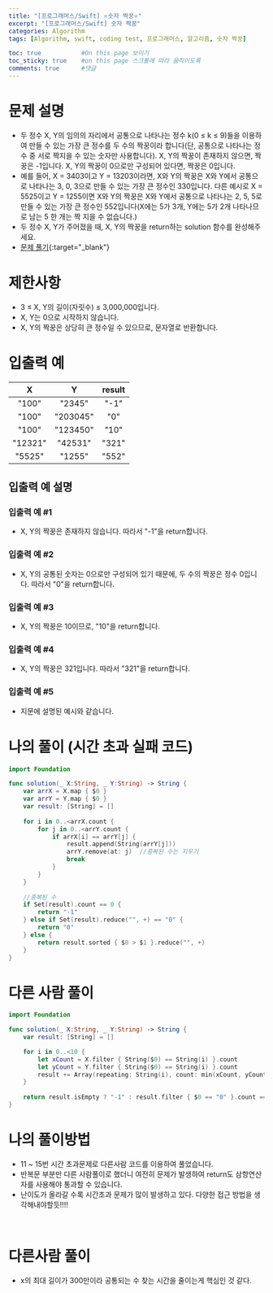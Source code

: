 ```yaml
---
title: "[프로그래머스/Swift] ⭐️숫자 짝꿍⭐️"
excerpt: "[프로그래머스/Swift] 숫자 짝꿍"
categories: Algorithm
tags: [Algorithm, swift, coding test, 프로그래머스, 알고리즘, 숫자 짝꿍]

toc: true           #On this page 보이기 
toc_sticky: true    #on this page 스크롤에 따라 움직이도록 
comments: true      #댓글
---
```

# 문제 설명 
- 두 정수 X, Y의 임의의 자리에서 공통으로 나타나는 정수 k(0 ≤ k ≤ 9)들을 이용하여 만들 수 있는 가장 큰 정수를 두 수의 짝꿍이라 합니다(단, 공통으로 나타나는 정수 중 서로 짝지을 수 있는 숫자만 사용합니다). X, Y의 짝꿍이 존재하지 않으면, 짝꿍은 -1입니다. X, Y의 짝꿍이 0으로만 구성되어 있다면, 짝꿍은 0입니다.
- 예를 들어, X = 3403이고 Y = 13203이라면, X와 Y의 짝꿍은 X와 Y에서 공통으로 나타나는 3, 0, 3으로 만들 수 있는 가장 큰 정수인 330입니다. 다른 예시로 X = 5525이고 Y = 1255이면 X와 Y의 짝꿍은 X와 Y에서 공통으로 나타나는 2, 5, 5로 만들 수 있는 가장 큰 정수인 552입니다(X에는 5가 3개, Y에는 5가 2개 나타나므로 남는 5 한 개는 짝 지을 수 없습니다.)
- 두 정수 X, Y가 주어졌을 때, X, Y의 짝꿍을 return하는 solution 함수를 완성해주세요.
- [문제 풀기](https://school.programmers.co.kr/learn/courses/30/lessons/131128){:target="_blank"} 

# 제한사항
- 3 ≤ X, Y의 길이(자릿수) ≤ 3,000,000입니다.
- X, Y는 0으로 시작하지 않습니다.
- X, Y의 짝꿍은 상당히 큰 정수일 수 있으므로, 문자열로 반환합니다.

# 입출력 예

|X|Y|result|
|:---:|:---:|:---:|
|"100"|"2345"|"-1"|
|"100"|"203045"|"0"|
|"100"|"123450"|"10"|
|"12321"|"42531"|"321"|
|"5525"|"1255"|"552"|

## 입출력 예 설명
### 입출력 예 #1
- X, Y의 짝꿍은 존재하지 않습니다. 따라서 "-1"을 return합니다.

### 입출력 예 #2
- X, Y의 공통된 숫자는 0으로만 구성되어 있기 때문에, 두 수의 짝꿍은 정수 0입니다. 따라서 "0"을 return합니다.

### 입출력 예 #3
- X, Y의 짝꿍은 10이므로, "10"을 return합니다.

### 입출력 예 #4
- X, Y의 짝꿍은 321입니다. 따라서 "321"을 return합니다.

### 입출력 예 #5
- 지문에 설명된 예시와 같습니다.

# 나의 풀이 (시간 초과 실패 코드)
```swift 
import Foundation

func solution(_ X:String, _ Y:String) -> String {
    var arrX = X.map { $0 }
    var arrY = Y.map { $0 }
    var result: [String] = []
    
    for i in 0..<arrX.count {
        for j in 0..<arrY.count {
            if arrX[i] == arrY[j] {
                result.append(String(arrY[j]))
                arrY.remove(at: j)  //중복된 수는 지우기
                break
            }
        }
    }
        
    //중복된 수
    if Set(result).count == 0 {
        return "-1"
    } else if Set(result).reduce("", +) == "0" {
        return "0"
    } else {
        return result.sorted { $0 > $1 }.reduce("", +)
    }
}
``` 

# 다른 사람 풀이 
```swift 
import Foundation

func solution(_ X:String, _ Y:String) -> String {
    var result: [String] = []

    for i in 0..<10 {
        let xCount = X.filter { String($0) == String(i) }.count
        let yCount = Y.filter { String($0) == String(i) }.count
        result += Array(repeating: String(i), count: min(xCount, yCount))
    }
    
    return result.isEmpty ? "-1" : result.filter { $0 == "0" }.count == result.count ? "0" : result.sorted(by: >).joined()
}
``` 

# 나의 풀이방법 
- 11 ~ 15번 시간 초과문제로 다른사람 코드를 이용하여 풀었습니다.  
- 반복문 부분만 다른 사람풀이로 했더니 여전히 문제가 발생하여 return도 삼항연산자를 사용해야 통과할 수 있습니다. 
- 난이도가 올라갈 수록 시간초과 문제가 많이 발생하고 있다. 다양한 접근 방법을 생각해내야할듯!!!! 

<br>

# 다른사람 풀이 
- x의 최대 길이가 300만이라 공통되는 수 찾는 시간을 줄이는게 핵심인 것 같다. 